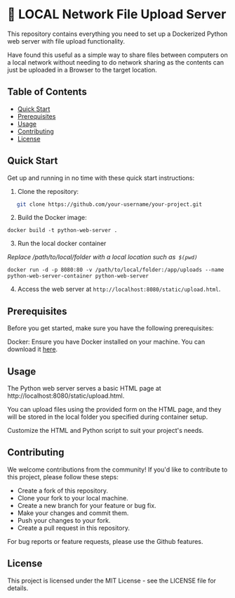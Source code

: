 # 🚀 LOCAL Network File Upload Server

 This repository contains everything you need to set up a Dockerized Python web server with file upload functionality.

Have found this useful as a simple way to share files between computers on a local network without needing to do network sharing as the contents can just be uploaded in a Browser to the target location.

## Table of Contents
- [Quick Start](#quick-start)
- [Prerequisites](#prerequisites)
- [Usage](#usage)
- [Contributing](#contributing)
- [License](#license)

## Quick Start

Get up and running in no time with these quick start instructions:

1. Clone the repository:

```bash
   git clone https://github.com/your-username/your-project.git
```

2. Build the Docker image:

```
docker build -t python-web-server .
```

3. Run the local docker container

_Replace /path/to/local/folder with a local location such as` $(pwd)`_

```
docker run -d -p 8080:80 -v /path/to/local/folder:/app/uploads --name python-web-server-container python-web-server
```

4. Access the web server at `http://localhost:8080/static/upload.html`.


## Prerequisites

Before you get started, make sure you have the following prerequisites:

Docker: Ensure you have Docker installed on your machine.
 You can download it [here](https://www.docker.com/get-started).

## Usage

The Python web server serves a basic HTML page at http://localhost:8080/static/upload.html.

You can upload files using the provided form on the HTML page, and they will be stored in the local folder you specified during container setup.

Customize the HTML and Python script to suit your project's needs.

## Contributing

We welcome contributions from the community! If you'd like to contribute to this project, please follow these steps:

* Create a fork of this repository.
* Clone your fork to your local machine.
* Create a new branch for your feature or bug fix.
* Make your changes and commit them.
* Push your changes to your fork.
* Create a pull request in this repository.

For bug reports or feature requests, please use the Github features.

## License

This project is licensed under the MIT License - see the LICENSE file for details.
